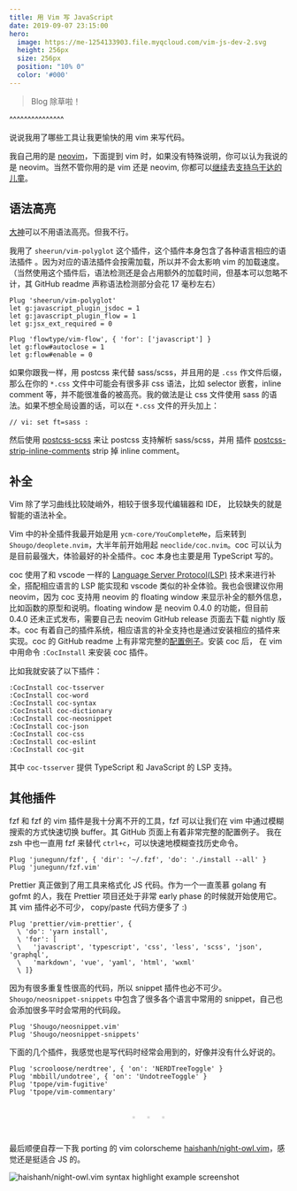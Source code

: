 ```yaml
---
title: 用 Vim 写 JavaScript
date: 2019-09-07 23:15:00
hero:
  image: https://me-1254133903.file.myqcloud.com/vim-js-dev-2.svg
  height: 256px
  size: 256px
  position: "10% 0"
  color: '#000'
---
```


> Blog 除草啦！

^^^^^^^^^^^^^^^

说说我用了哪些工具让我更愉快的用 vim 来写代码。

我自己用的是 [neovim](https://github.com/neovim/neovim)，下面提到 vim 时，如果没有特殊说明，你可以认为我说的是 neovim。当然不管你用的是 vim 还是 neovim, 你都可以[继续](https://github.com/neovim/neovim/blob/master/runtime/doc/uganda.txt)去[支持乌干达的儿童](https://github.com/vim/vim/blob/master/runtime/doc/uganda.txt)。


## 语法高亮

[大神](https://groups.google.com/forum/#!msg/golang-nuts/hJHCAaiL0so/kG3BHV6QFfIJ)可以不用语法高亮。但我不行。

我用了 `sheerun/vim-polyglot` 这个插件，这个插件本身包含了各种语言相应的语法插件 。因为对应的语法插件会按需加载，所以并不会太影响 vim 的加载速度。（当然使用这个插件后，语法检测还是会占用额外的加载时间，但基本可以忽略不计，其 GitHub readme 声称语法检测部分会花 17 毫秒左右）

```vim
Plug 'sheerun/vim-polyglot'
let g:javascript_plugin_jsdoc = 1
let g:javascript_plugin_flow = 1
let g:jsx_ext_required = 0

Plug 'flowtype/vim-flow', { 'for': ['javascript'] }
let g:flow#autoclose = 1
let g:flow#enable = 0
```

如果你跟我一样，用 postcss 来代替 sass/scss，并且用的是 `.css` 作文件后缀，那么在你的 `*.css` 文件中可能会有很多非 css 语法，比如 selector 嵌套，inline comment 等，并不能很准备的被高亮。我的做法是让 css 文件使用 sass 的语法。如果不想全局设置的话，可以在 `*.css` 文件的开头加上：


```
// vi: set ft=sass :
```

然后使用 [postcss-scss](https://github.com/postcss/postcss-scss) 来让 postcss 支持解析 sass/scss，并用 插件 [postcss-strip-inline-comments](https://github.com/mummybot/postcss-strip-inline-comments) strip 掉 inline comment。


## 补全

Vim 除了学习曲线比较陡峭外，相较于很多现代编辑器和 IDE， 比较缺失的就是智能的语法补全。

Vim 中的补全插件我最开始是用 `ycm-core/YouCompleteMe`，后来转到 `Shougo/deoplete.nvim`，大半年前开始用起 `neoclide/coc.nvim`。coc 可以认为是目前最强大，体验最好的补全插件。coc 本身也主要是用 TypeScript 写的。

coc 使用了和 vscode 一样的 [Language Server Protocol(LSP)](https://microsoft.github.io/language-server-protocol/) 技术来进行补全，搭配相应语言的 LSP 能实现和 vscode 类似的补全体验。我也会很建议你用 neovim，因为 coc 支持用 neovim 的 floating window 来显示补全的额外信息，比如函数的原型和说明。floating window 是 neovim 0.4.0 的功能，但目前 0.4.0 还未正式发布，需要自己去 neovim GitHub release 页面去下载 nightly 版本。coc 有着自己的插件系统，相应语言的补全支持也是通过安装相应的插件来实现。coc 的 GitHub readme 上有非常完整的[配置例子](https://github.com/neoclide/coc.nvim#example-vim-configuration)。安装 coc 后， 在 vim 中用命令 `:CocInstall` 来安装 coc 插件。

比如我就安装了以下插件：

```
:CocInstall coc-tsserver
:CocInstall coc-word
:CocInstall coc-syntax
:CocInstall coc-dictionary
:CocInstall coc-neosnippet
:CocInstall coc-json
:CocInstall coc-css
:CocInstall coc-eslint
:CocInstall coc-git
```

其中 `coc-tsserver` 提供 TypeScript 和 JavaScript 的 LSP 支持。


## 其他插件

fzf 和 fzf 的 vim 插件是我十分离不开的工具，fzf 可以让我们在 vim 中通过模糊搜索的方式快速切换 buffer。其 GitHub 页面上有着非常完整的配置例子。 我在 zsh 中也一直用 fzf 来替代 `ctrl+c`，可以快速地模糊查找历史命令。

```
Plug 'junegunn/fzf', { 'dir': '~/.fzf', 'do': './install --all' }
Plug 'junegunn/fzf.vim'
```

Prettier 真正做到了用工具来格式化 JS 代码。作为一个一直羡慕 golang 有 gofmt 的人，我在 Prettier 项目还处于非常 early phase 的时候就开始使用它。其 vim 插件必不可少， copy/paste 代码方便多了 :)

```
Plug 'prettier/vim-prettier', {
  \ 'do': 'yarn install',
  \ 'for': [
  \   'javascript', 'typescript', 'css', 'less', 'scss', 'json', 'graphql',
  \   'markdown', 'vue', 'yaml', 'html', 'wxml'
  \ ]}

```

因为有很多重复性很高的代码，所以 snippet 插件也必不可少。`Shougo/neosnippet-snippets` 中包含了很多各个语言中常用的 snippet，自己也会添加很多平时会常用的代码段。

```
Plug 'Shougo/neosnippet.vim'
Plug 'Shougo/neosnippet-snippets'
```

下面的几个插件，我感觉也是写代码时经常会用到的，好像并没有什么好说的。

```
Plug 'scrooloose/nerdtree', { 'on': 'NERDTreeToggle' }
Plug 'mbbill/undotree', { 'on': 'UndotreeToggle' }
Plug 'tpope/vim-fugitive'
Plug 'tpope/vim-commentary'
```

<p style="text-align: center; color: #ccc;line-height: 4;">*&nbsp;&nbsp;&nbsp;&nbsp;&nbsp;*&nbsp;&nbsp;&nbsp;&nbsp;&nbsp;*</p>

最后顺便自荐一下我 porting 的 vim colorscheme [haishanh/night-owl.vim](https://github.com/haishanh/night-owl.vim)，感觉还是挺适合 JS 的。

![haishanh/night-owl.vim syntax highlight example screenshot](https://img10.360buyimg.com/img/jfs/t1/80914/27/9596/291601/5d73c812Ea4206fb6/92523e4c64ccc23d.png)
